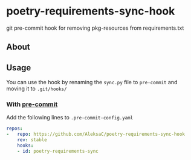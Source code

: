 # poetry-requirements-sync-hook
git pre-commit hook for removing pkg-resources from requirements.txt

## About


## Usage
You can use the hook by renaming the `sync.py` file to `pre-commit` and moving
it to `.git/hooks/`
### With [pre-commit](https://pre-commit.com/)
Add the following lines to `.pre-commit-config.yaml`
```yaml
repos:
-   repo: https://github.com/AleksaC/poetry-requirements-sync-hook
    rev: stable
    hooks:
    - id: poetry-requirements-sync
```
